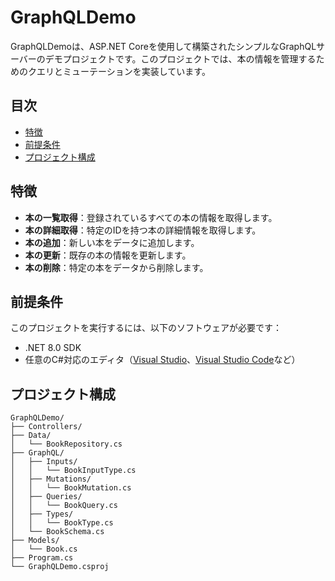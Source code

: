 # GraphQLDemo

GraphQLDemoは、ASP.NET Coreを使用して構築されたシンプルなGraphQLサーバーのデモプロジェクトです。このプロジェクトでは、本の情報を管理するためのクエリとミューテーションを実装しています。

## 目次

- [特徴](#特徴)
- [前提条件](#前提条件)
- [プロジェクト構成](#プロジェクト構成)

## 特徴

- **本の一覧取得**：登録されているすべての本の情報を取得します。
- **本の詳細取得**：特定のIDを持つ本の詳細情報を取得します。
- **本の追加**：新しい本をデータに追加します。
- **本の更新**：既存の本の情報を更新します。
- **本の削除**：特定の本をデータから削除します。

## 前提条件

このプロジェクトを実行するには、以下のソフトウェアが必要です：

- .NET 8.0 SDK
- 任意のC#対応のエディタ（[Visual Studio](https://visualstudio.microsoft.com/)、[Visual Studio Code](https://code.visualstudio.com/)など）

## プロジェクト構成
```
GraphQLDemo/
├── Controllers/
├── Data/
│   └── BookRepository.cs
├── GraphQL/
│   ├── Inputs/
│   │   └── BookInputType.cs
│   ├── Mutations/
│   │   └── BookMutation.cs
│   ├── Queries/
│   │   └── BookQuery.cs
│   ├── Types/
│   │   └── BookType.cs
│   └── BookSchema.cs
├── Models/
│   └── Book.cs
├── Program.cs
└── GraphQLDemo.csproj
```
